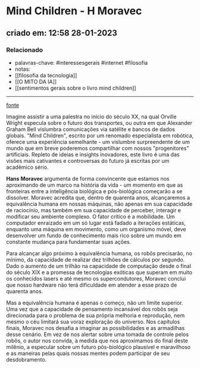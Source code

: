 # Mind Children - H Moravec

## criado em: 12:58 28-01-2023

### Relacionado

- palavras-chave: #interessesgerais #internet #filosofia 
- notas: 
- [[filosofia da tecnologia]]
- [[O MITO DA IA]]
- [[sentimentos gerais sobre o livro mind children]]
---

[fonte](https://www.hup.harvard.edu/catalog.php?isbn=9780674576186&content=reviews)

Imagine assistir a uma palestra no início do século XX, na qual Orville Wright especula sobre o futuro dos transportes, ou outra em que Alexander Graham Bell vislumbra comunicações via satélite e bancos de dados globais. "Mind Children", escrito por um renomado especialista em robótica, oferece uma experiência semelhante - um vislumbre surpreendente de um mundo que em breve poderemos compartilhar com nossos "progenitores" artificiais. Repleto de ideias e insights inovadores, este livro é uma das visões mais cativantes e controversas do futuro já escritas por um acadêmico sério.

**Hans Moravec** argumenta de forma convincente que estamos nos aproximando de um marco na história da vida - um momento em que as fronteiras entre a inteligência biológica e pós-biológica começarão a se dissolver. Moravec acredita que, dentro de quarenta anos, alcançaremos a equivalência humana em nossas máquinas, não apenas em sua capacidade de raciocínio, mas também em sua capacidade de perceber, interagir e modificar seu ambiente complexo. O fator crítico é a mobilidade. Um computador enraizado em um só lugar está fadado a iterações estáticas, enquanto uma máquina em movimento, como um organismo móvel, deve desenvolver um fundo de conhecimento mais rico sobre um mundo em constante mudança para fundamentar suas ações.

Para alcançar algo próximo à equivalência humana, os robôs precisarão, no mínimo, da capacidade de realizar dez trilhões de cálculos por segundo. Dado o aumento de um trilhão na capacidade de computação desde o final do século XIX e a promessa de tecnologias exóticas que superam em muito os conhecidos lasers e até mesmo os supercondutores, Moravec conclui que nosso hardware não terá dificuldade em atender a esse prazo de quarenta anos.

Mas a equivalência humana é apenas o começo, não um limite superior. Uma vez que a capacidade de pensamento incansável dos robôs seja direcionada para o problema de sua própria melhoria e reprodução, nem mesmo o céu limitará sua voraz exploração do universo. Nos capítulos finais, Moravec nos desafia a imaginar as possibilidades e as armadilhas desse cenário. Em vez de nos alertar sobre uma tomada de controle pelos robôs, o autor nos convida, à medida que nos aproximamos do final deste milênio, a especular sobre um futuro pós-biológico plausível e maravilhoso e as maneiras pelas quais nossas mentes podem participar de seu desdobramento.
